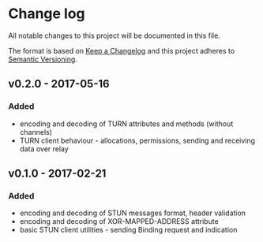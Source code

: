 # Change log

All notable changes to this project will be documented in this file.

The format is based on [Keep a Changelog](http://keepachangelog.com/)
and this project adheres to [Semantic Versioning](http://semver.org/).

## v0.2.0 - 2017-05-16

### Added
* encoding and decoding of TURN attributes and methods (without channels)
* TURN client behaviour - allocations, permissions, sending and receiving data over relay

## v0.1.0 - 2017-02-21

### Added
* encoding and decoding of STUN messages format, header validation
* encoding and decoding of XOR-MAPPED-ADDRESS attribute
* basic STUN client utilities - sending Binding request and indication
